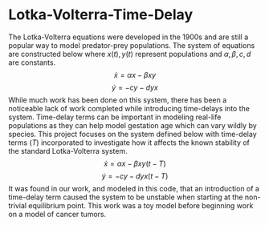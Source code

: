 # Lotka-Volterra-Time-Delay
The Lotka-Volterra equations were developed in the 1900s and are still a popular way to model predator-prey populations. The system of equations are constructed below where $x(t),y(t)$ represent populations and $\alpha, \beta, c, d$ are constants.
$$
\dot{x} = \alpha x - \beta xy
$$
$$
\dot{y} = -cy -dyx
$$
While much work has been done on this system, there has been a noticeable lack of work completed while introducing time-delays into the system. Time-delay terms can be important in modeling real-life populations as they can help model gestation age which can vary wildly by species. This project focuses on the system defined below with time-delay terms ($T$) incorporated to investigate how it affects the known stability of the standard Lotka-Volterra system.
$$
\dot{x} = \alpha x - \beta xy(t-T)
$$
$$
\dot{y} = -cy -dyx(t-T)
$$
It was found in our work, and modeled in this code, that an introduction of a time-delay term caused the system to be unstable when starting at the non-trivial equilibrium point. This work was a toy model before beginning work on a model of cancer tumors.
